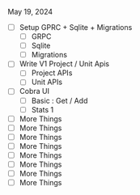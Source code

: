 May 19, 2024

- [ ] Setup GPRC + Sqlite + Migrations
    - [ ] GRPC
    - [ ] Sqlite
    - [ ] Migrations
- [ ] Write V1 Project / Unit Apis
    - [ ] Project APIs
    - [ ] Unit APIs
- [ ] Cobra UI
    - [ ] Basic : Get / Add
    - [ ] Stats 1
- [ ] More Things
- [ ] More Things
- [ ] More Things
- [ ] More Things
- [ ] More Things
- [ ] More Things
- [ ] More Things
- [ ] More Things
